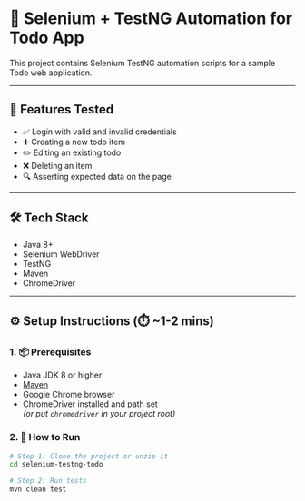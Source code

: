 # 🧪 Selenium + TestNG Automation for Todo App

This project contains Selenium TestNG automation scripts for a sample Todo web application.

---

## 🚀 Features Tested

- ✅ Login with valid and invalid credentials
- ➕ Creating a new todo item
- ✏️ Editing an existing todo
- ❌ Deleting an item
- 🔍 Asserting expected data on the page

---

## 🛠 Tech Stack

- Java 8+
- Selenium WebDriver
- TestNG
- Maven
- ChromeDriver

---

## ⚙️ Setup Instructions (⏱️ ~1-2 mins)

### 1. 📦 Prerequisites

- Java JDK 8 or higher
- [Maven](https://maven.apache.org/install.html)
- Google Chrome browser
- ChromeDriver installed and path set  
  *(or put `chromedriver` in your project root)*

### 2. 🔧 How to Run

```bash
# Step 1: Clone the project or unzip it
cd selenium-testng-todo

# Step 2: Run tests
mvn clean test
